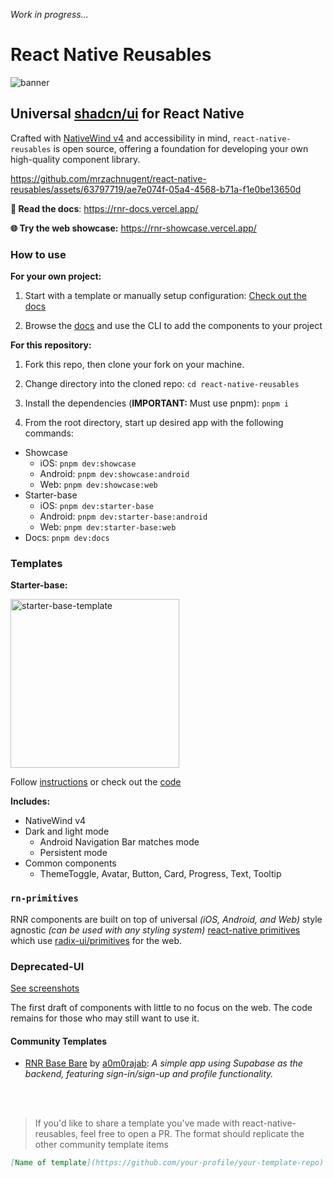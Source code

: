 _Work in progress..._

# React Native Reusables

![banner](https://github.com/mrzachnugent/react-native-reusables/assets/63797719/0eef0a6d-d8eb-4b52-a97d-fa3b1e534215)

## Universal [shadcn/ui](https://ui.shadcn.com) for React Native

Crafted with [NativeWind v4](https://www.nativewind.dev/v4/overview) and accessibility in mind, `react-native-reusables` is open source, offering a foundation for developing your own high-quality component library.

https://github.com/mrzachnugent/react-native-reusables/assets/63797719/ae7e074f-05a4-4568-b71a-f1e0be13650d

**📖 Read the docs**: https://rnr-docs.vercel.app/

**🌐 Try the web showcase:** https://rnr-showcase.vercel.app/

### How to use

**For your own project:**

1. Start with a template or manually setup configuration: [Check out the docs](https://rnr-docs.vercel.app/getting-started/initial-setup/)

2. Browse the [docs](https://rnr-docs.vercel.app/) and use the CLI to add the components to your project

**For this repository:**

1. Fork this repo, then clone your fork on your machine.

2. Change directory into the cloned repo: `cd react-native-reusables`

3. Install the dependencies (**IMPORTANT:** Must use pnpm): `pnpm i`

4. From the root directory, start up desired app with the following commands:

- Showcase
  - iOS: `pnpm dev:showcase`
  - Android: `pnpm dev:showcase:android`
  - Web: `pnpm dev:showcase:web`
- Starter-base
  - iOS: `pnpm dev:starter-base`
  - Android: `pnpm dev:starter-base:android`
  - Web: `pnpm dev:starter-base:web`
- Docs: `pnpm dev:docs`

### Templates

**Starter-base:**

<img src="https://github.com/mrzachnugent/react-native-reusables/assets/63797719/42c94108-38a7-498b-9c70-18640420f1bc"
     alt="starter-base-template"
     style="width:270px;" />

Follow [instructions](https://rnr-docs.vercel.app/getting-started/initial-setup/) or check out the [code](apps/starter-base)

**Includes:**

- NativeWind v4
- Dark and light mode
  - Android Navigation Bar matches mode
  - Persistent mode
- Common components
  - ThemeToggle, Avatar, Button, Card, Progress, Text, Tooltip

### `rn-primitives`

RNR components are built on top of universal _(iOS, Android, and Web)_ style agnostic _(can be used with any styling system)_ [react-native primitives](https://rn-primitives.vercel.app/) which use [radix-ui/primitives](https://www.radix-ui.com/primitives) for the web.

### Deprecated-UI

[See screenshots](/packages/reusables/src/components/deprecated-ui/README.md)

The first draft of components with little to no focus on the web. The code remains for those who may still want to use it.

#### Community Templates

- [RNR Base Bare](https://github.com/a0m0rajab/rnr-base-bare) by [a0m0rajab](https://github.com/a0m0rajab): _A simple app using Supabase as the backend, featuring sign-in/sign-up and profile functionality._

<br/>
<br/>

> If you'd like to share a template you've made with react-native-reusables, feel free to open a PR. The format should replicate the other community template items

```md
[Name of template](https://github.com/your-profile/your-template-repo) by [yourGithubHandle](https://github.com/yourGithubHandle): _A short description_
```
